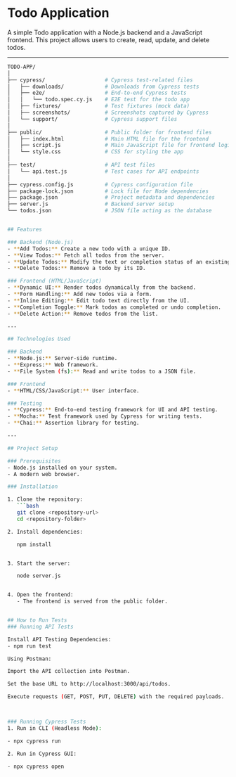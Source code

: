 # Todo Application

A simple Todo application with a Node.js backend and a JavaScript frontend. This project allows users to create, read, update, and delete todos.

---
```bash
TODO-APP/
│
├── cypress/                   # Cypress test-related files
│   ├── downloads/             # Downloads from Cypress tests
│   ├── e2e/                   # End-to-end Cypress tests
│   │   └── todo.spec.cy.js    # E2E test for the todo app
│   ├── fixtures/              # Test fixtures (mock data)
│   ├── screenshots/           # Screenshots captured by Cypress
│   └── support/               # Cypress support files
│
├── public/                    # Public folder for frontend files
│   ├── index.html             # Main HTML file for the frontend
│   ├── script.js              # Main JavaScript file for frontend logic
│   └── style.css              # CSS for styling the app
│
├── test/                      # API test files
│   └── api.test.js            # Test cases for API endpoints
│
├── cypress.config.js          # Cypress configuration file
├── package-lock.json          # Lock file for Node dependencies
├── package.json               # Project metadata and dependencies
├── server.js                  # Backend server setup
└── todos.json                 # JSON file acting as the database


## Features

### Backend (Node.js)
- **Add Todos:** Create a new todo with a unique ID.
- **View Todos:** Fetch all todos from the server.
- **Update Todos:** Modify the text or completion status of an existing todo.
- **Delete Todos:** Remove a todo by its ID.

### Frontend (HTML/JavaScript)
- **Dynamic UI:** Render todos dynamically from the backend.
- **Form Handling:** Add new todos via a form.
- **Inline Editing:** Edit todo text directly from the UI.
- **Completion Toggle:** Mark todos as completed or undo completion.
- **Delete Action:** Remove todos from the list.

---

## Technologies Used

### Backend
- **Node.js:** Server-side runtime.
- **Express:** Web framework.
- **File System (fs):** Read and write todos to a JSON file.

### Frontend
- **HTML/CSS/JavaScript:** User interface.

### Testing
- **Cypress:** End-to-end testing framework for UI and API testing.
- **Mocha:** Test framework used by Cypress for writing tests.
- **Chai:** Assertion library for testing.

---

## Project Setup

### Prerequisites
- Node.js installed on your system.
- A modern web browser.

### Installation

1. Clone the repository:
   ```bash
   git clone <repository-url>
   cd <repository-folder>

2. Install dependencies:

   npm install


3. Start the server:

   node server.js


4. Open the frontend:
   - The frontend is served from the public folder. 


## How to Run Tests
### Running API Tests

Install API Testing Dependencies:
- npm run test

Using Postman:

Import the API collection into Postman.

Set the base URL to http://localhost:3000/api/todos.

Execute requests (GET, POST, PUT, DELETE) with the required payloads.



### Running Cypress Tests
1. Run in CLI (Headless Mode):

- npx cypress run

2. Run in Cypress GUI:

- npx cypress open

